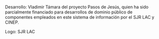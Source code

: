 
Desarrollo: Vladimir Támara del proyecto Pasos de Jesús, quien ha
  sido parcialmente financiado para desarrollos de dominio público de 
  componentes empleados en este sistema de información por el SJR LAC y CINEP.

Logo:  SJR LAC
